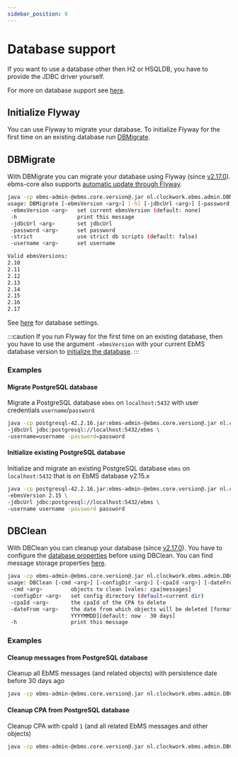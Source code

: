 ```yaml
---
sidebar_position: 8
---
```


# Database support

If you want to use a database other then H2 or HSQLDB, you have to provide the JDBC driver yourself.

For more on database support see [here](/ebms-core/database.md).

## Initialize Flyway

You can use Flyway to migrate your database. To initialize Flyway for the first time on an existing database run [DBMigrate](#dbmigrate).

## DBMigrate

With DBMigrate you can migrate your database using Flyway (since [v2.17.0](/ebms-core/release.md#ebms-core-2170jar)). ebms-core also supports [automatic update through Flyway](/ebms-core/database.md#flyway).

```sh
java -cp ebms-admin-@ebms.core.version@.jar nl.clockwork.ebms.admin.DBMigrate -h
usage: DBMigrate [-ebmsVersion <arg>] [-h] [-jdbcUrl <arg>] [-password <arg>] [-strict] [-username <arg>]
 -ebmsVersion <arg>   set current ebmsVersion (default: none)
 -h                   print this message
 -jdbcUrl <arg>       set jdbcUrl
 -password <arg>      set password
 -strict              use strict db scripts (default: false)
 -username <arg>      set username

Valid ebmsVersions:
2.10
2.11
2.12
2.13
2.14
2.15
2.16
2.17
```

See [here](/ebms-core/database.md) for database settings.  

:::caution
If you run Flyway for the first time on an existing database, then you have to use the argument `-ebmsVersion` with your current EbMS database version to [initialize the database](#initialize).
:::

### Examples

#### Migrate PostgreSQL database

Migrate a PostgreSQL database `ebms` on `localhost:5432` with user credentials `username`/`password`

```sh
java -cp postgresql-42.2.16.jar:ebms-admin-@ebms.core.version@.jar nl.clockwork.ebms.admin.DBMigrate \
-jdbcUrl jdbc:postgresql://localhost:5432/ebms \
-username=username -password=password
```

#### Initialize existing PostgreSQL database

Initialize and migrate an existing PostgreSQL database `ebms` on `localhost:5432` that is on EbMS database v2.15.x

```sh
java -cp postgresql-42.2.16.jar:ebms-admin-@ebms.core.version@.jar nl.clockwork.ebms.admin.DBMigrate \
-ebmsVersion 2.15 \
-jdbcUrl jdbc:postgresql://localhost:5432/ebms \
-username username -password password
```

## DBClean

With DBClean you can cleanup your database (since [v2.17.0](/ebms-core/release.md#ebms-core-2170jar)). You have to configure the [database properties](properties#database) before using DBClean. You can find message storage properties [here](/ebms-core/properties.md#ebms-message-storage).

```sh
java -cp ebms-admin-@ebms.core.version@.jar nl.clockwork.ebms.admin.DBClean -h
usage: DBClean [-cmd <arg>] [-configDir <arg>] [-cpaId <arg>] [-dateFrom <arg>] [-h]
 -cmd <arg>         objects to clean [vales: cpa|messages]
 -configDir <arg>   set config directory (default=current dir)
 -cpaId <arg>       the cpaId of the CPA to delete
 -dateFrom <arg>    the date from which objects will be deleted [format:
                    YYYYMMDD][default: now - 30 days]
 -h                 print this message
 ```

### Examples

#### Cleanup messages from PostgreSQL database

Cleanup all EbMS messages (and related objects) with persistence date before 30 days ago

```sh
java -cp ebms-admin-@ebms.core.version@.jar nl.clockwork.ebms.admin.DBClean -cmd messages
```

#### Cleanup CPA from PostgreSQL database

Cleanup CPA with cpaId `1` (and all related EbMS messages and other objects)

```sh
java -cp ebms-admin-@ebms.core.version@.jar nl.clockwork.ebms.admin.DBClean -cmd cpa -cpaId=1
```
